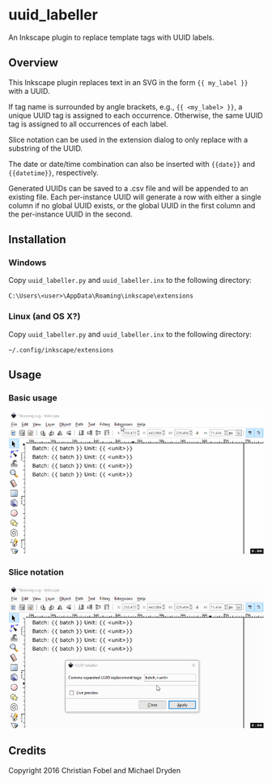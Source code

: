 uuid_labeller
=============

An Inkscape plugin to replace template tags with UUID labels.


Overview
--------

This Inkscape plugin replaces text in an SVG in the form `{{ my_label }}` with
a UUID.

If tag name is surrounded by angle brackets, e.g., `{{ <my_label> }}`, a unique
UUID tag is assigned to each occurrence. Otherwise, the same UUID tag is
assigned to all occurrences of each label.

Slice notation can be used in the extension dialog to only replace with a
substring of the UUID.

The date or date/time combination can also be inserted with `{{date}}` and `{{datetime}}`, respectively.

Generated UUIDs can be saved to a .csv file and will be appended to an existing file.
Each per-instance UUID will generate a row with either a single column if no global UUID exists, or the global UUID in the first column and the per-instance UUID in the second.

Installation
------------

### Windows ###

Copy `uuid_labeller.py` and `uuid_labeller.inx` to the following directory:

    C:\Users\<user>\AppData\Roaming\inkscape\extensions

### Linux (and OS X?) ###

Copy `uuid_labeller.py` and `uuid_labeller.inx` to the following directory:

    ~/.config/inkscape/extensions


Usage
-----

### Basic usage ###

![usage][usage-pic]

### Slice notation ###

![usage-slice][usage-slice-pic]


Credits
-------

Copyright 2016 Christian Fobel and Michael Dryden


[usage-pic]: docs/usage.gif
[usage-slice-pic]: docs/usage-slice.gif
